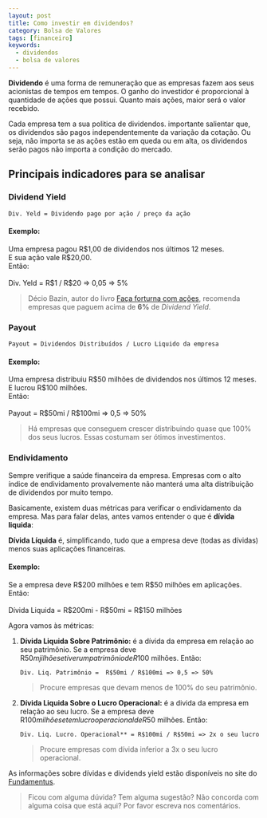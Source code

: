 ```yaml
---
layout: post
title: Como investir em dividendos?
category: Bolsa de Valores
tags: [financeiro]
keywords:
  - dividendos
  - bolsa de valores
---
```


**Dividendo** é uma forma de remuneração que as empresas fazem aos seus acionistas de tempos em tempos. O ganho do investidor é proporcional à quantidade de ações que possui. Quanto mais ações, maior será o valor recebido.

Cada empresa tem a sua politica de dividendos. importante salientar que, os dividendos são pagos independentemente da variação da cotação. Ou seja, não importa se as ações estão em queda ou em alta, os dividendos serão pagos não importa a condição do mercado.

## Principais indicadores para se analisar

### Dividend Yield

`Div. Yeld = Dividendo pago por ação / preço da ação`

#### Exemplo:

<p class="example">
    Uma empresa pagou R$1,00 de dividendos nos últimos 12 meses.<br />
    E sua ação vale R$20,00.<br />
    Então:<br />
    <br />
    Div. Yeld = R$1 / R$20 => 0,05 => 5%
</p>

> Décio Bazin, autor do livro [Faça forturna com ações](https://www.amazon.com.br/Fa%C3%A7a-Fortuna-A%C3%A7%C3%B5es-Decio-Bazin-ebook/dp/B06XKCTPFJ/ref=tmm_kin_swatch_0?_encoding=UTF8&qid=1555591142&sr=8-1), recomenda empresas que paguem acima de **6%** de _Dividend Yield_. 

### Payout

`Payout = Dividendos Distribuídos / Lucro Liquido da empresa`

#### Exemplo:

<p class="example">
Uma empresa distribuiu R$50 milhões de dividendos nos últimos 12 meses.<br />
E lucrou R$100 milhões.<br />
Então:<br />
<br />
Payout = R$50mi / R$100mi => 0,5 => 50%
</p>

> Há empresas que conseguem crescer distribuindo quase que 100% dos seus lucros. Essas costumam ser ótimos investimentos. 

### Endividamento

Sempre verifique a saúde financeira da empresa. Empresas com o alto índice de endividamento provalvemente não manterá uma alta distribuição de dividendos por muito tempo.

Basicamente, existem duas métricas para verificar o endividamento da empresa. Mas para falar delas, antes vamos entender o que é **dívida liquida**:

**Dívida Líquida** é, simplificando, tudo que a empresa deve (todas as dívidas) menos suas aplicações financeiras.

#### Exemplo:

<p class="example">
Se a empresa deve R$200 milhões e tem R$50 milhões em aplicações.<br />
Então:<br />
<br />
Dívida Liquida = R$200mi - R$50mi = R$150 milhões
</p>

Agora vamos às métricas:

1. **Dívida Liquida Sobre Patrimônio:** é a dívida da empresa em relação ao seu patrimônio. Se a empresa deve R$50 mjilhões e tiver um patrimônio de R$100 milhões. Então:
    
    `Div. Liq. Patrimônio =  R$50mi / R$100mi => 0,5 => 50%`
    > Procure empresas que devam menos de 100% do seu patrimônio.
    
2.  **Dívida Liquida Sobre o Lucro Operacional:** é a divida da empresa em relação ao seu lucro. Se a empresa deve R$100 milhões e tem lucro operacional de R$50 milhões. Então:

    `Div. Liq. Lucro. Operacional** = R$100mi / R$50mi => 2x o seu lucro`
    > Procure empresas com dívida inferior a 3x o seu lucro operacional.

As informações sobre dívidas e dividends yield estão disponíveis no site do [Fundamentus](http://www.fundamentus.com.br/).

> Ficou com alguma dúvida? Tem alguma sugestão? Não concorda com alguma coisa que está aqui? Por favor escreva nos comentários.